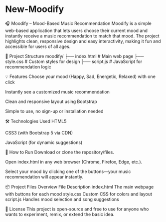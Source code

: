 # New-Moodify

🎧 Moodify – Mood-Based Music Recommendation
Moodify is a simple web-based application that lets users choose their current mood and instantly receive a music recommendation to match that mood. The project highlights clean, responsive design and easy interactivity, making it fun and accessible for users of all ages.

📁 Project Structure
moodify/
├── index.html       # Main web page
├── style.css        # Custom styles for design
├── script.js        # JavaScript for recommendation logic

💡 Features
Choose your mood (Happy, Sad, Energetic, Relaxed) with one click

Instantly see a customized music recommendation

Clean and responsive layout using Bootstrap

Simple to use, no sign-up or installation needed

🛠️ Technologies Used
HTML5

CSS3 (with Bootstrap 5 via CDN)

JavaScript (for dynamic suggestions)

🚀 How to Run
Download or clone the repository/files.

Open index.html in any web browser (Chrome, Firefox, Edge, etc.).

Select your mood by clicking one of the buttons—your music recommendation will appear instantly.

📦 Project Files Overview
File	Description
index.html	The main webpage with buttons for each mood
style.css	Custom CSS for colors and layout
script.js	Handles mood selection and song suggestions


📄 License
This project is open-source and free to use for anyone who wants to experiment, remix, or extend the basic idea.
